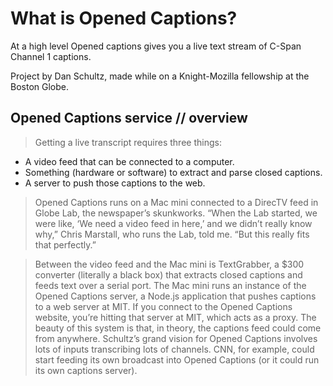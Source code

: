 # What is Opened Captions?

At a high level Opened captions gives you a live text stream of C-Span Channel 1 captions. 

Project by Dan Schultz, made while on a Knight-Mozilla fellowship at the Boston Globe.



## Opened Captions service // overview

<!-- TODO: this needs revie by Dan -->


>Getting a live transcript requires three things:
- A video feed that can be connected to a computer.
- Something (hardware or software) to extract and parse closed captions.
- A server to push those captions to the web.

>Opened Captions runs on a Mac mini connected to a DirecTV feed in Globe Lab, the newspaper’s skunkworks.
“When the Lab started, we were like, ‘We need a video feed in here,’ and we didn’t really know why,” Chris Marstall, who runs the Lab, told me. “But this really fits that perfectly.”

>Between the video feed and the Mac mini is TextGrabber, a $300 converter (literally a black box) that extracts closed captions and feeds text over a serial port. The Mac mini runs an instance of the Opened Captions server, a Node.js application that pushes captions to a web server at MIT. If you connect to the Opened Captions website, you’re hitting that server at MIT, which acts as a proxy.
The beauty of this system is that, in theory, the captions feed could come from anywhere. Schultz’s grand vision for Opened Captions involves lots of inputs transcribing lots of channels. CNN, for example, could start feeding its own broadcast into Opened Captions (or it could run its own captions server).


